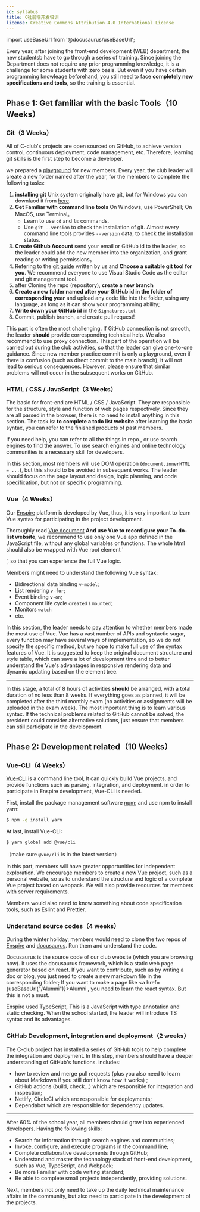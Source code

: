 ```yaml
---
id: syllabus
title: C社前端开发培训
license: Creative Commons Attribution 4.0 International License
---
```


import useBaseUrl from '@docusaurus/useBaseUrl';

Every year, after joining the front-end development (WEB) department, the new studentsb have to go through a series of training. Since joining the Department does not require any prior programming knowledge, it is a challenge for some students with zero basis. But even if you have certain programming knowleage beforehand, you still need to face **completely new specifications and tools**, so the training is essential.

## Phase 1: Get familiar with the basic Tools（10 Weeks）

### Git（3 Weeks）

All of C-club's projects are open sourced on GitHub, to achieve version control, continuous deployment, code management, etc. Therefore, learning git skills is the first step to become a developer.

we prepared a [playground](https://github.com/Computerization/New-member-practice-commit) for new members. Every year, the club leader will create a new folder named after the year, for the members to complete the following tasks:

1. **installing git** Unix system originally have git, but for Windows you can downlaod it from [here](https://git-scm.com/download/win).
2. **Get Familiar with command line tools** On Windows, use PowerShell; On MacOS, use Terminal。
   - Learn to use `cd` and `ls` commands.
   - Use `git --version` to check the installation of git. Almost every command line tools provides `--version` data, to check the installation status.
3. **Create Github Account** send your email or GitHub id to the leader, so the leader could add the new member into the organization, and grant reading or writing permissions。
4. Refering to the [git guide](https://github.com/Computerization/New-member-practice-commit/blob/master/README.md) written by us and **Choose a suitable git tool for you**. We recommend everyone to use Visual Studio Code as the editor and git management tool.
5. after Cloning the repo (repository), **create a new branch**
6. **Create a new folder named after your GitHub id in the folder of corresponding year** and upload any code file into the folder, using any language, as long as it can show your programming ability;
7. **Write down your GitHub id** in the `Signatures.txt`
8. Commit, publish branch, and create pull request!

This part is often the most challenging. If GitHub connection is not smooth, the leader **should** provide corresponding technical help. We also recommend to use proxy connection. This part of the operation will be carried out during the club activities, so that the leader can give one-to-one guidance. Since new member practice commit is only a playground, even if there is confusion (such as direct commit to the main branch), it will not lead to serious consequences. However, please ensure that similar problems will not occur in the subsequent works on GitHub.

### HTML / CSS / JavaScript（3 Weeks）

The basic for front-end are HTML / CSS / JavaScript. They are responsible for the structure, style and function of web pages respectively. Since they are all parsed in the browser, there is no need to install anything in this section. The task is: **to complete a todo list website** after learning the basic syntax, you can refer to the finished products of past members.

If you need help, you can refer to all the things in repo., or use search engines to find the answer. To use search engines and online technology communities is a necessary skill for developers.

In this section, most members will use DOM operation (`document.innerHTML = ...`), but this should to be avoided in subsequent works.
The leader should focus on the page layout and design, logic planning, and code specification, but not on specific programming.

### Vue（4 Weeks）

Our [Enspire](./enspire/what-is-enspire.md) platform is developed by Vue, thus, it is very important to learn Vue syntax for participating in the project development.

Thoroughly read [Vue document](https://vuejs.org/v2/guide/) **And use Vue to reconfigure your To-do-list website**, we recommend to use only one Vue app defined in the JavaScript file, without any global variables or functions. The whole html should also be wrapped with Vue root element '<div id = "app">', so that you can experience the full Vue logic.

Members might need to understand the following Vue syntax:

- Bidirectional data binding `v-model`;
- List rendering `v-for`;
- Event binding `v-on`;
- Component life cycle `created` / `mounted`;
- Monitors `watch`
- etc.

In this section, the leader needs to pay attention to whether members made the most use of Vue. Vue has a vast number of APIs and syntactic sugar, every function may have several ways of implementation, so we do not specify the specific method, but we hope to make full use of the syntax features of Vue. It is suggested to keep the original document structure and style table, which can save a lot of development time and to better understand the Vue's advantages in responsive rendering data and dynamic updating based on the element tree.

---

In this stage, a total of 8 hours of activities **should** be arranged, with a total duration of no less than 8 weeks. If everything goes as planned, it will be completed after the third monthly exam (no activities or assignments will be uploaded in the exam week). The most important thing is to learn various syntax. If the technical problems related to GitHub cannot be solved, the president could consider alternative solutions, just ensure that members can still participate in the development.

## Phase 2: Development related（10 Weeks）

### Vue-CLI（4 Weeks）

[Vue-CLI](https://cli.vuejs.org/zh/guide/) is a command line tool, It can quickly build Vue projects, and provide functions such as parsing, integration, and deployment. in order to participate in Enspire development, Vue-CLI is needed.

First, install the package management software [npm](https://www.npmjs.com/get-npm); and use npm to install yarn:

```bash
$ npm -g install yarn
```

At last, install Vue-CLI:

```bash
$ yarn global add @vue/cli
```

（make sure `@vue/cli` is in the latest version）

In this part, members will have greater opportunities for independent exploration. We encourage members to create a new Vue project, such as a personal website, so as to understand the structure and logic of a complete Vue project based on webpack. We will also provide resources for members with server requirements.

Members would also need to know something about code specification tools, such as Eslint and Prettier.

### Understand source codes（4 weeks）

During the winter holiday, members would need to clone the two repos of [Enspire](https://github.com/Computerization/Enspire) and [docusaurus](https://github.com/Computerization/docusaurus). Run them and understand the code.

Docusaurus is the source code of our club website (which you are browsing now). It uses the docusaurus framework, which is a static web page generator based on react. If you want to contribute, such as by writing a doc or blog, you just need to create a new markdown file in the corresponding folder; If you want to make a page like <a href={useBaseUrl("/Alumni")}>Alumni</a> , you need to learn the react syntax. But this is not a must.

Enspire used TypeScript, This is a JavaScript with type annotation and static checking. When the school started, the leader will introduce TS syntax and its advantages.

### GitHub Development, integration and deployment（2 weeks）

The C-club project has installed a series of GitHub tools to help complete the integration and deployment. In this step, members should have a deeper understanding of GitHub's functions. includes:

- how to review and merge pull requests (plus you also need to learn about Markdown if you still don't know how it works) ;
- GitHub actions (build, check...) which are responsible for integration and inspection;
- Netlify, CircleCI which are responsible for deployments;
- Dependabot which are responsible for dependency updates.

---

After 60% of the school year, all members should grow into experienced developers. Having the following skills:

- Search for information through search engines and communities;
- Invoke, configure, and execute programs in the command line;
- Complete collaborative developments through GitHub;
- Understand and master the technology stack of front-end development, such as Vue, TypeScript, and Webpack;
- Be more Familiar with code writing standard;
- Be able to complete small projects independently, providing solutions.

Next, members not only need to take up the daily technical maintenance affairs in the community, but also need to participate in the development of the projects.

